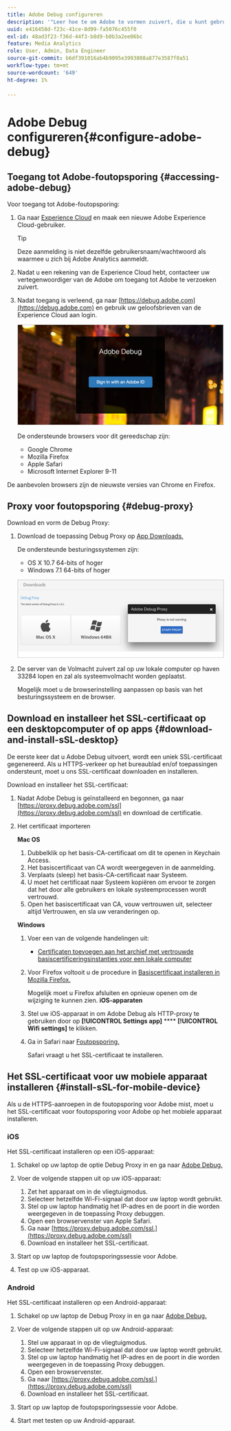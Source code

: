 ```yaml
---
title: Adobe Debug configureren
description: '"Leer hoe te om Adobe te vormen zuivert, die u kunt gebruiken om de implementaties van SDK van Media problemen op te lossen."'
uuid: e416458d-f23c-41ce-8d99-fa5076c455f0
exl-id: 48ad3f23-f36d-44f3-b8d9-b0b3a2ee06bc
feature: Media Analytics
role: User, Admin, Data Engineer
source-git-commit: b6df391016ab4b9095e3993808a877e3587f0a51
workflow-type: tm+mt
source-wordcount: '649'
ht-degree: 1%

---
```


# Adobe Debug configureren{#configure-adobe-debug}

## Toegang tot Adobe-foutopsporing {#accessing-adobe-debug}

Voor toegang tot Adobe-foutopsporing:

1. Ga naar [Experience Cloud](https://www.marketing.adobe.com) en maak een nieuwe Adobe Experience Cloud-gebruiker.

   >[!TIP]
   >
   >Deze aanmelding is niet dezelfde gebruikersnaam/wachtwoord als waarmee u zich bij Adobe Analytics aanmeldt.

1. Nadat u een rekening van de Experience Cloud hebt, contacteer uw vertegenwoordiger van de Adobe om toegang tot Adobe te verzoeken zuivert.
1. Nadat toegang is verleend, ga naar [https://debug.adobe.com](https://debug.adobe.com) en gebruik uw geloofsbrieven van de Experience Cloud aan login.

   ![](assets/adobe-debug-login.png)

   De ondersteunde browsers voor dit gereedschap zijn:
   * Google Chrome
   * Mozilla Firefox
   * Apple Safari
   * Microsoft Internet Explorer 9-11

De aanbevolen browsers zijn de nieuwste versies van Chrome en Firefox.

## Proxy voor foutopsporing {#debug-proxy}

Download en vorm de Debug Proxy:

1. Download de toepassing Debug Proxy op [App Downloads.](https://debug.adobe.com/#/downloads)

   De ondersteunde besturingssystemen zijn:
   * OS X 10.7 64-bits of hoger
   * Windows 7.1 64-bits of hoger

   ![](assets/debug-proxy-app.png)

1. De server van de Volmacht zuivert zal op uw lokale computer op haven 33284 lopen en zal als systeemvolmacht worden geplaatst.

   Mogelijk moet u de browserinstelling aanpassen op basis van het besturingssysteem en de browser.

## Download en installeer het SSL-certificaat op een desktopcomputer of op apps {#download-and-install-sSL-desktop}

De eerste keer dat u Adobe Debug uitvoert, wordt een uniek SSL-certificaat gegenereerd. Als u HTTPS-verkeer op het bureaublad en/of toepassingen ondersteunt, moet u ons SSL-certificaat downloaden en installeren.

Download en installeer het SSL-certificaat:

1. Nadat Adobe Debug is geïnstalleerd en begonnen, ga naar [https://proxy.debug.adobe.com/ssl](https://proxy.debug.adobe.com/ssl) en download de certificatie.
1. Het certificaat importeren

   **Mac OS**
   1. Dubbelklik op het basis-CA-certificaat om dit te openen in Keychain Access.
   1. Het basiscertificaat van CA wordt weergegeven in de aanmelding.
   1. Verplaats (sleep) het basis-CA-certificaat naar Systeem.
   1. U moet het certificaat naar Systeem kopiëren om ervoor te zorgen dat het door alle gebruikers en lokale systeemprocessen wordt vertrouwd.
   1. Open het basiscertificaat van CA, vouw vertrouwen uit, selecteer altijd Vertrouwen, en sla uw veranderingen op.

   **Windows**
   1. Voer een van de volgende handelingen uit:

      * [Certificaten toevoegen aan het archief met vertrouwde basiscertificeringsinstanties voor een lokale computer](https://technet.microsoft.com/en-us/library/cc754841.aspx#BKMK_addlocal)
   1. Voor Firefox voltooit u de procedure in [Basiscertificaat installeren in Mozilla Firefox.](https://wiki.wmtransfer.com/projects/webmoney/wiki/Installing_root_certificate_in_Mozilla_Firefox)

      Mogelijk moet u Firefox afsluiten en opnieuw openen om de wijziging te kunnen zien.
   **iOS-apparaten**
   1. Stel uw iOS-apparaat in om Adobe Debug als HTTP-proxy te gebruiken door op **[!UICONTROL Settings app]** **** **[!UICONTROL Wifi settings]** te klikken.

   1. Ga in Safari naar [Foutopsporing.](https://proxy.debug.adobe.com/ssl)

      Safari vraagt u het SSL-certificaat te installeren.




## Het SSL-certificaat voor uw mobiele apparaat installeren {#install-sSL-for-mobile-device}

Als u de HTTPS-aanroepen in de foutopsporing voor Adobe mist, moet u het SSL-certificaat voor foutopsporing voor Adobe op het mobiele apparaat installeren.

### iOS

Het SSL-certificaat installeren op een iOS-apparaat:

1. Schakel op uw laptop de optie Debug Proxy in en ga naar [Adobe Debug.](https://debug.adobe.com)
1. Voer de volgende stappen uit op uw iOS-apparaat:
   1. Zet het apparaat om in de vliegtuigmodus.
   1. Selecteer hetzelfde Wi-Fi-signaal dat door uw laptop wordt gebruikt.
   1. Stel op uw laptop handmatig het IP-adres en de poort in die worden weergegeven in de toepassing Proxy debuggen.
   1. Open een browservenster van Apple Safari.
   1. Ga naar [https://proxy.debug.adobe.com/ssl.](https://proxy.debug.adobe.com/ssl)
   1. Download en installeer het SSL-certificaat.

1. Start op uw laptop de foutopsporingssessie voor Adobe.
1. Test op uw iOS-apparaat.

### Android

Het SSL-certificaat installeren op een Android-apparaat:

1. Schakel op uw laptop de Debug Proxy in en ga naar [Adobe Debug.](https://debug.adobe.com)
1. Voer de volgende stappen uit op uw Android-apparaat:
   1. Stel uw apparaat in op de vliegtuigmodus.
   1. Selecteer hetzelfde Wi-Fi-signaal dat door uw laptop wordt gebruikt.
   1. Stel op uw laptop handmatig het IP-adres en de poort in die worden weergegeven in de toepassing Proxy debuggen.
   1. Open een browservenster.
   1. Ga naar [https://proxy.debug.adobe.com/ssl.](https://proxy.debug.adobe.com/ssl)
   1. Download en installeer het SSL-certificaat.

1. Start op uw laptop de foutopsporingssessie voor Adobe.
1. Start met testen op uw Android-apparaat.

